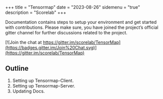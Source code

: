 +++
title = "Tensormap"
date = "2023-08-26"
sidemenu = "true"
description = "Scorelab"
+++

Documentation contains steps to setup your environment and get started with contributions. Please make sure, you have joined the project’s official gitter channel for further discussions related to the project.

[![Join the chat at https://gitter.im/scorelab/TensorMap](https://badges.gitter.im/Join%20Chat.svg)](https://gitter.im/scorelab/TensorMap)
<br>

## Outline

1. Setting up Tensormap-Client.
2. Setting up Tensormap-Server.
3. Updating Docs.
